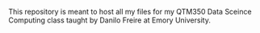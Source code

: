 This repository is meant to host all my files for my QTM350 Data Sceince Computing class taught by Danilo Freire at Emory University.

